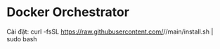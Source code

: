 # Docker Orchestrator

Cài đặt:
curl -fsSL https://raw.githubusercontent.com/<user>/<repo>/main/install.sh | sudo bash
